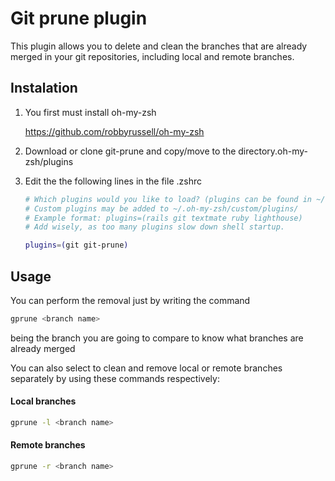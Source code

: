 # Git prune plugin
This plugin allows you to delete and clean the branches that are already merged in your git repositories, including local and remote branches.

## Instalation

1. You first must install oh-my-zsh

	https://github.com/robbyrussell/oh-my-zsh

2. Download or clone git-prune and copy/move to the directory.oh-my-zsh/plugins

3. Edit the the following lines in the file .zshrc

	```bash
	# Which plugins would you like to load? (plugins can be found in ~/.oh-my-zsh/plugins/*)
	# Custom plugins may be added to ~/.oh-my-zsh/custom/plugins/
	# Example format: plugins=(rails git textmate ruby lighthouse)
	# Add wisely, as too many plugins slow down shell startup.

	plugins=(git git-prune)

	```


## Usage

You can perform the removal just by writing the command
```bash
gprune <branch name>
```
<branch name> being the  branch you are going to compare to know what branches are already merged

You can also select to clean and remove local or remote branches separately by using these commands respectively:

#### Local branches

```bash
gprune -l <branch name>
```

#### Remote branches

```bash
gprune -r <branch name>
```